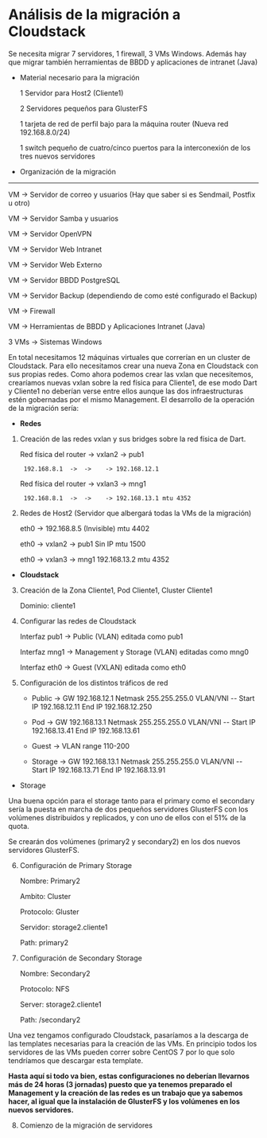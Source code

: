 # Análisis de la migración a Cloudstack

Se necesita migrar 7 servidores, 1 firewall, 3 VMs Windows. 
Además hay que migrar también herramientas de BBDD y aplicaciones de intranet (Java)

* Material necesario para la migración
  
  1 Servidor para Host2 (Cliente1)

  2 Servidores pequeños para GlusterFS

  1 tarjeta de red de perfil bajo para la máquina router (Nueva red 192.168.8.0/24)

  1 switch pequeño de cuatro/cinco puertos para la interconexión de los tres nuevos servidores
  
* Organización de la migración
------------------------------

  VM -> Servidor de correo y usuarios (Hay que saber si es Sendmail, Postfix u otro)

  VM -> Servidor Samba y usuarios

  VM -> Servidor OpenVPN

  VM -> Servidor Web Intranet

  VM -> Servidor Web Externo

  VM -> Servidor BBDD PostgreSQL

  VM -> Servidor Backup (dependiendo de como esté configurado el Backup)

  VM -> Firewall

  VM -> Herramientas de BBDD y Aplicaciones Intranet (Java)

  3 VMs -> Sistemas Windows

En total necesitamos 12 máquinas virtuales que correrían en un cluster de Cloudstack.
Para ello necesitamos crear una nueva Zona en Cloudstack con sus propias redes. Como 
ahora podemos crear las vxlan que necesitemos, crearíamos nuevas vxlan sobre la red física 
para Cliente1, de ese modo Dart y Cliente1 no deberían verse entre ellos aunque las dos infraestructuras 
estén gobernadas por el mismo Management.
El desarrollo de la operación de la migración sería:

* **Redes**

1) Creación de las redes vxlan y sus bridges sobre la red física de Dart.

    Red física del router -> vxlan2 -> pub1

        192.168.8.1  ->  ->    -> 192.168.12.1

    Red física del router -> vxlan3 -> mng1

        192.168.8.1  ->  ->    -> 192.168.13.1 mtu 4352

2) Redes de Host2 (Servidor que albergará todas la VMs de la migración)

    eth0 -> 192.168.8.5 (Invisible) mtu 4402

    eth0 -> vxlan2 -> pub1 Sin IP mtu 1500

    eth0 -> vxlan3 -> mng1 192.168.13.2 mtu 4352
    
* **Cloudstack**  

3) Creación de la Zona Cliente1, Pod Cliente1, Cluster Cliente1

    Dominio: cliente1

4) Configurar las redes de Cloudstack

    Interfaz pub1 -> Public (VLAN) editada como pub1

    Interfaz mng1 -> Management y Storage (VLAN) editadas como mng0

    Interfaz eth0 -> Guest (VXLAN) editada como eth0
    
5) Configuración de los distintos tráficos de red

    * Public -> GW 192.168.12.1 Netmask 255.255.255.0 VLAN/VNI -- Start IP 192.168.12.11 End IP 192.168.12.250

    * Pod -> GW 192.168.13.1 Netmask 255.255.255.0 VLAN/VNI -- Start IP 192.168.13.41 End IP 192.168.13.61

    * Guest -> VLAN range 110-200

    * Storage -> GW 192.168.13.1 Netmask 255.255.255.0 VLAN/VNI -- Start IP 192.168.13.71 End IP 192.168.13.91

* Storage

Una buena opción para el storage tanto para el primary como el secondary sería
la puesta en marcha de dos pequeños servidores GlusterFS con los volúmenes distribuidos y replicados, 
y con uno de ellos con el 51% de la quota.

Se crearán dos volúmenes (primary2 y secondary2) en los dos nuevos servidores GlusterFS.

6) Configuración de Primary Storage

    Nombre: Primary2

    Ambito: Cluster

    Protocolo: Gluster

    Servidor: storage2.cliente1

    Path: primary2
    
7) Configuración de Secondary Storage

    Nombre: Secondary2

    Protocolo: NFS

    Server: storage2.cliente1

    Path: /secondary2

Una vez tengamos configurado Cloudstack, pasaríamos a la descarga de las templates 
necesarias para la creación de las VMs. En principio todos los servidores de 
las VMs pueden correr sobre CentOS 7 por lo que solo tendríamos que descargar esta template.
   
**Hasta aquí si todo va bien, estas configuraciones no deberían llevarnos más de 24 horas (3 jornadas) 
puesto que ya tenemos preparado el Management y la creación de las redes es un trabajo que ya sabemos hacer, 
al igual que la instalación de GlusterFS y los volúmenes en los nuevos servidores.** 

8) Comienzo de la migración de servidores
